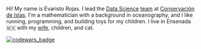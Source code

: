 Hi! My name is Evaristo Rojas. I lead the [Data Science](https://islas.dev)
[team](https://github.com/orgs/IslasGECI/people) at [Conservación de Islas](https://islas.org.mx).
I'm a mathematician with a background in oceanography, and I like running, programming, and building
toys for my children. I live in Ensenada 🇲🇽 with my [wife](http://mactavishediting.com/),
children, and cat.

[![codewars_badge](https://www.codewars.com/users/evaristor/badges/micro)](https://www.codewars.com/users/evaristor)
